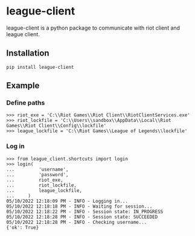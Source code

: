 # league-client

league-client is a python package to communicate with riot client and league client.

## Installation

```
pip install league-client
```

## Example

### Define paths

```
>>> riot_exe = 'C:\\Riot Games\\Riot Client\\RiotClientServices.exe'
>>> riot_lockfile = 'C:\\Users\\sandbox\\AppData\\Local\\Riot Games\\Riot Client\\Config\\lockfile'
>>> league_lockfile = 'C:\\Riot Games\\League of Legends\\lockfile'
```

### Log in

```
>>> from league_client.shortcuts import login
>>> login(
...         'username',
...         'password',
...         riot_exe,
...         riot_lockfile,
...         league_lockfile,
...     )
05/10/2022 12:18:09 PM - INFO - Logging in...
05/10/2022 12:18:18 PM - INFO - Waiting for session...
05/10/2022 12:18:22 PM - INFO - Session state: IN_PROGRESS
05/10/2022 12:18:28 PM - INFO - Session state: SUCCEEDED
05/10/2022 12:18:28 PM - INFO - Checking username...
{'ok': True}
```
